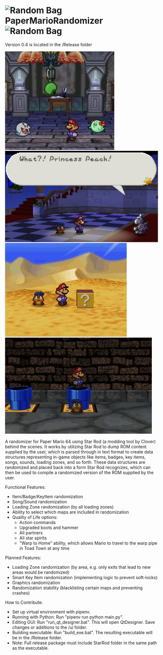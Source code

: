 # ![Random Bag](ui/icons/random_bag.ico) PaperMarioRandomizer ![Random Bag](ui/icons/random_bag.ico)

Version 0.4 is located in the /Release folder

![](ui/images/random.png) ![](ui/images/peach.png)
![](ui/images/mistake.gif) ![](ui/images/loading_zones.gif)

A randomizer for Paper Mario 64 using Star Rod (a modding tool by Clover) behind the scenes. It works by utilizing Star Rod to dump ROM content supplied by the user, which is parsed through in text format to create data structures representing in-game objects like items, badges, key items, songs, sounds, loading zones, and so forth. These data structures are randomized and placed back into a form Star Rod recognizes, which can then be used to compile a randomized version of the ROM supplied by the user.
 
 Functional Features:
 - Item/Badge/KeyItem randomization
 - Song/Sound randomization
 - Loading Zone randomization (by all loading zones)
 - Ability to select which maps are included in randomization
 - Quality of Life options:
   - Action commands
   - Upgraded boots and hammer
   - All partners
   - All star spirits
   - "Warp to Home" ability, which allows Mario to travel to the warp pipe in Toad Town at any time

 Planned Features:
 - Loading Zone randomization (by area, e.g. only exits that lead to new areas would be randomized)
 - Smart Key Item randomization (implementing logic to prevent soft-locks)
 - Graphics randomization
 - Randomization stability (blacklisting certain maps and preventing crashes)
 
 How to Contribute:
 - Set up virtual environment with pipenv.
 - Running with Python: Run "pipenv run python main.py".
 - Editing GUI: Run "run_qt_designer.bat". This will open QtDesigner. Save changes or additions to the /ui folder.
 - Building executable: Run "build_exe.bat". The resulting executable will be in the /Release folder.
 - Note: Full release package must include StarRod folder in the same path as the executable.

 
 
 
 
